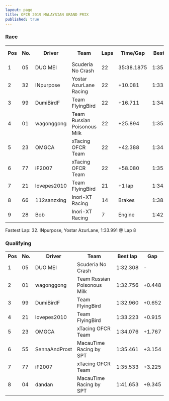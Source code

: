 ```yaml
---
layout: page
title: OFCR 2019 MALAYSIAN GRAND PRIX
published: true
---
```

### Race  
<font size="2">
<table>
  <tr>
    <th>Pos</th>
    <th>No.</th>
    <th>Driver</th>
    <th>Team</th>
    <th>Laps</th>
    <th>Time/Gap</th>
    <th>Best lap</th>
    <th>Position Diff.</th>
  </tr>
  <tr>
    <td>1</td>
    <td>05</td>
    <td>DUO MEI</td>
    <td>Scuderia No Crash</td>
    <td>22</td>
    <td>35:38.1875</td>
    <td>1:35.080</td>
    <td>▸ 0</td>
  </tr>
  <tr>
    <td>2</td>
    <td>32</td>
    <td>INpurpose</td>
    <td>Yostar AzurLane Racing</td>
    <td>22</td>
    <td>+10.081</td>
    <td>1:33.991</td>
    <td>▴ 5</td>
  </tr>
  <tr>
    <td>3</td>
    <td>99</td>
    <td>DumiBirdF</td>
    <td>Team FlyingBird</td>
    <td>22</td>
    <td>+16.711</td>
    <td>1:34.436</td>
    <td>▸ 0</td>
  </tr>
  <tr>
    <td>4</td>
    <td>01</td>
    <td>wagonggong</td>
    <td>Team Russian Poisonous Milk</td>
    <td>22</td>
    <td>+25.894</td>
    <td>1:35.543</td>
    <td>▾ 2</td>
  </tr>
  <tr>
    <td>5</td>
    <td>23</td>
    <td>OMGCA</td>
    <td>xTacing OFCR Team</td>
    <td>22</td>
    <td>+42.388</td>
    <td>1:34.966</td>
    <td>▸ 0</td>
  </tr>
  <tr>
    <td>6</td>
    <td>77</td>
    <td>iF2007</td>
    <td>xTacing OFCR Team</td>
    <td>22</td>
    <td>+58.080</td>
    <td>1:35.917</td>
    <td>▸ 0</td>
  </tr>
  <tr>
    <td>7</td>
    <td>21</td>
    <td>lovepes2010</td>
    <td>Team FlyingBird</td>
    <td>21</td>
    <td>+1 lap</td>
    <td>1:34.794</td>
    <td>▾ 3</td>
  </tr>
  <tr>
    <td>8</td>
    <td>66</td>
    <td>112sanzxing</td>
    <td>Inori-XT Racing</td>
    <td>14</td>
    <td>Brakes</td>
    <td>1:38.268</td>
    <td>▸ 0</td>
  </tr>
  <tr>
    <td>9</td>
    <td>28</td>
    <td>Bob</td>
    <td>Inori-XT Racing</td>
    <td>7</td>
    <td>Engine</td>
    <td>1:42.173</td>
    <td>▸ 0</td>
  </tr>
</table>
</font>
Fastest Lap: 32. INpurpose, Yostar AzurLane, 1:33.991 @ Lap 8  

### Qualifying  
<font size="2">
<table>
  <tr>
    <th>Pos</th>
    <th>No.</th>
    <th>Driver</th>
    <th>Team</th>
    <th>Best lap</th>
    <th>Gap</th>
  </tr>
  <tr>
    <td>1</td>
    <td>05</td>
    <td>DUO MEI</td>
    <td>Scuderia No Crash</td>
    <td>1:32.308</td>
    <td>-</td>
  </tr>
  <tr>
    <td>2</td>
    <td>01</td>
    <td>wagonggong</td>
    <td>Team Russian Poisonous Milk</td>
    <td>1:32.756</td>
    <td>+0.448</td>
  </tr>
  <tr>
    <td>3</td>
    <td>99</td>
    <td>DumiBirdF</td>
    <td>Team FlyingBird</td>
    <td>1:32.960</td>
    <td>+0.652</td>
  </tr>
  <tr>
    <td>4</td>
    <td>21</td>
    <td>lovepes2010</td>
    <td>Team FlyingBird</td>
    <td>1:33.223</td>
    <td>+0.915</td>
  </tr>
  <tr>
    <td>5</td>
    <td>23</td>
    <td>OMGCA</td>
    <td>xTacing OFCR Team</td>
    <td>1:34.076</td>
    <td>+1.767</td>
  </tr>
  <tr>
    <td>6</td>
    <td>55</td>
    <td>SennaAndProst</td>
    <td>MacauTime Racing by SPT</td>
    <td>1:35.461</td>
    <td>+3.154</td>
  </tr>
  <tr>
    <td>7</td>
    <td>77</td>
    <td>iF2007</td>
    <td>xTacing OFCR Team</td>
    <td>1:35.533</td>
    <td>+3.225</td>
  </tr>
  <tr>
    <td>8</td>
    <td>04</td>
    <td>dandan</td>
    <td>MacauTime Racing by SPT</td>
    <td>1:41.653</td>
    <td>+9.345</td>
  </tr>
</table>
</font>
